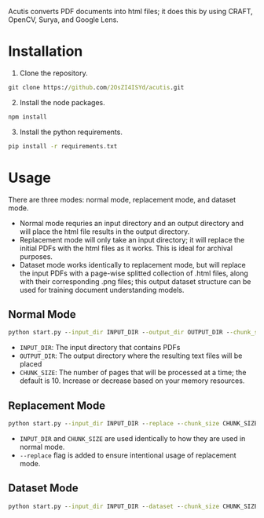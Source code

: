 Acutis converts PDF documents into html files; it does this by using CRAFT, OpenCV, Surya, and Google Lens. 

# Installation

1. Clone the repository.
```cmd
git clone https://github.com/2OsZI4ISYd/acutis.git
```
2. Install the node packages.
```cmd
npm install
```
3. Install the python requirements.
```cmd
pip install -r requirements.txt
```

# Usage

There are three modes: normal mode, replacement mode, and dataset mode. 

- Normal mode requries an input directory and an output directory and will place the html file results in the output directory. 
- Replacement mode will only take an input directory; it will replace the initial PDFs with the html files as it works. This is ideal for archival purposes. 
- Dataset mode works identically to replacement mode, but will replace the input PDFs with a page-wise splitted collection of .html files, along with their corresponding .png files; this output dataset structure can be used for training document understanding models. 

## Normal Mode

```cmd
python start.py --input_dir INPUT_DIR --output_dir OUTPUT_DIR --chunk_size CHUNK_SIZE
```
- `INPUT_DIR`: The input directory that contains PDFs
- `OUTPUT_DIR`: The output directory where the resulting text files will be placed
- `CHUNK_SIZE`: The number of pages that will be processed at a time; the default is 10. Increase or decrease based on your memory resources.

## Replacement Mode

```cmd
python start.py --input_dir INPUT_DIR --replace --chunk_size CHUNK_SIZE
```
- `INPUT_DIR` and `CHUNK_SIZE` are used identically to how they are used in normal mode.
- `--replace` flag is added to ensure intentional usage of replacement mode.

## Dataset Mode

```cmd
python start.py --input_dir INPUT_DIR --dataset --chunk_size CHUNK_SIZE
```
